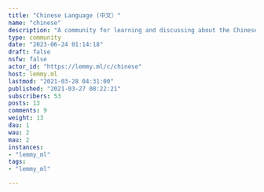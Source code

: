 ```yaml
---
title: "Chinese Language (中文）" 
name: "chinese"
description: "A community for learning and discussing about the Chinese language.一個學習也討論中文的社會。"
type: community
date: "2023-06-24 01:14:18"
draft: false
nsfw: false
actor_id: "https://lemmy.ml/c/chinese"
host: lemmy.ml
lastmod: "2021-03-28 04:31:00"
published: "2021-03-27 08:22:21"
subscribers: 53
posts: 13
comments: 9
weight: 13
dau: 1
wau: 2
mau: 2
instances:
- "lemmy_ml"
tags: 
- "lemmy_ml"

---
```

